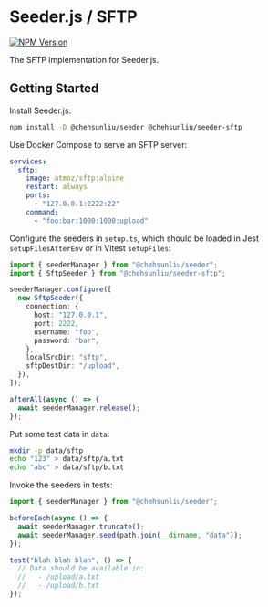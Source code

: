 # Seeder.js / SFTP

[![NPM Version](https://img.shields.io/npm/v/%40chehsunliu%2Fseeder-sftp?style=flat-square)](https://www.npmjs.com/package/@chehsunliu/seeder-sftp)

The SFTP implementation for Seeder.js.

## Getting Started

Install Seeder.js:

```sh
npm install -D @chehsunliu/seeder @chehsunliu/seeder-sftp
```

Use Docker Compose to serve an SFTP server:

```yaml
services:
  sftp:
    image: atmoz/sftp:alpine
    restart: always
    ports:
      - "127.0.0.1:2222:22"
    command:
      - "foo:bar:1000:1000:upload"
```

Configure the seeders in `setup.ts`, which should be loaded in Jest `setupFilesAfterEnv` or in Vitest `setupFiles`:

```ts
import { seederManager } from "@chehsunliu/seeder";
import { SftpSeeder } from "@chehsunliu/seeder-sftp";

seederManager.configure([
  new SftpSeeder({
    connection: {
      host: "127.0.0.1",
      port: 2222,
      username: "foo",
      password: "bar",
    },
    localSrcDir: "sftp",
    sftpDestDir: "/upload",
  }),
]);

afterAll(async () => {
  await seederManager.release();
});
```

Put some test data in `data`:

```sh
mkdir -p data/sftp
echo "123" > data/sftp/a.txt
echo "abc" > data/sftp/b.txt
```

Invoke the seeders in tests:

```ts
import { seederManager } from "@chehsunliu/seeder";

beforeEach(async () => {
  await seederManager.truncate();
  await seederManager.seed(path.join(__dirname, "data"));
});

test("blah blah blah", () => {
  // Data should be available in:
  //   - /upload/a.txt
  //   - /upload/b.txt
});
```
